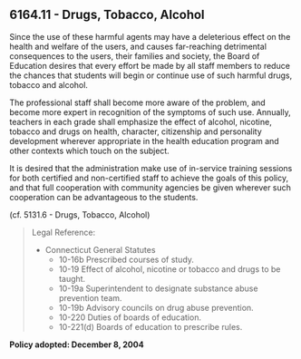 ## 6164.11 - Drugs, Tobacco, Alcohol

Since the use of these harmful agents may have a deleterious effect on the health and welfare of the users, and causes far-reaching detrimental consequences to the users, their families and society, the Board of Education desires that every effort be made by all staff members to reduce the chances that students will begin or continue use of such harmful drugs, tobacco and alcohol.

The professional staff shall become more aware of the problem, and become more expert in recognition of the symptoms of such use. Annually, teachers in each grade shall emphasize the effect of alcohol, nicotine, tobacco and drugs on health, character, citizenship and personality development wherever appropriate in the health education program and other contexts which touch on the subject.

It is desired that the administration make use of in-service training sessions for both certified and non-certified staff to achieve the goals of this policy, and that full cooperation with community agencies be given wherever such cooperation can be advantageous to the students.

(cf. 5131.6 - Drugs, Tobacco, Alcohol)

> Legal Reference: 
> 
> * Connecticut General Statutes
>   * 10-16b Prescribed courses of study.
>   * 10-19 Effect of alcohol, nicotine or tobacco and drugs to be taught.
>   * 10-19a Superintendent to designate substance abuse prevention team.
>   * 10-19b Advisory councils on drug abuse prevention.
>   * 10-220 Duties of boards of education.
>   * 10-221(d) Boards of education to prescribe rules.

**Policy adopted:  December 8, 2004**
